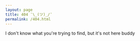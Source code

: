 ```yaml
---
layout: page
title: 404 ¯\_(ツ)_/¯
permalink: /404.html
---
```


I don't know what you're trying to find, but it's not here buddy